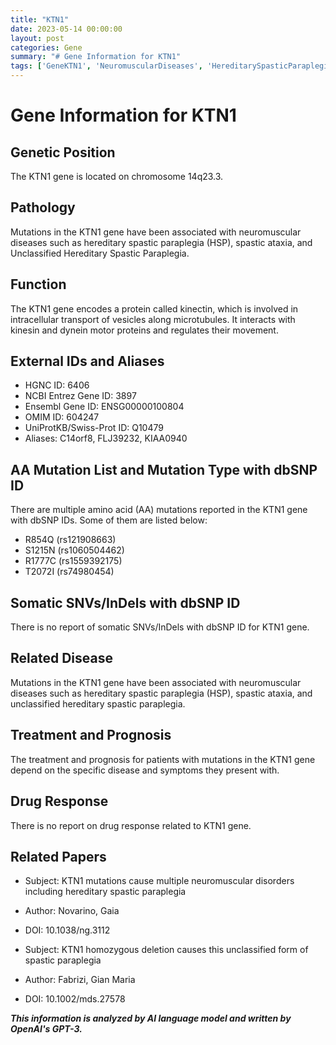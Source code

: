 ```yaml
---
title: "KTN1"
date: 2023-05-14 00:00:00
layout: post
categories: Gene
summary: "# Gene Information for KTN1"
tags: ['GeneKTN1', 'NeuromuscularDiseases', 'HereditarySpasticParaplegia', 'IntracellularTransport', 'Kinectin', 'Mutation', 'Prognosis', 'ResearchPapers']
---
```


# Gene Information for KTN1

## Genetic Position
The KTN1 gene is located on chromosome 14q23.3.

## Pathology
Mutations in the KTN1 gene have been associated with neuromuscular diseases such as hereditary spastic paraplegia (HSP), spastic ataxia, and Unclassified Hereditary Spastic Paraplegia. 

## Function
The KTN1 gene encodes a protein called kinectin, which is involved in intracellular transport of vesicles along microtubules. It interacts with kinesin and dynein motor proteins and regulates their movement. 

## External IDs and Aliases
- HGNC ID: 6406
- NCBI Entrez Gene ID: 3897
- Ensembl Gene ID: ENSG00000100804
- OMIM ID: 604247
- UniProtKB/Swiss-Prot ID: Q10479
- Aliases: C14orf8, FLJ39232, KIAA0940

## AA Mutation List and Mutation Type with dbSNP ID
There are multiple amino acid (AA) mutations reported in the KTN1 gene with dbSNP IDs. Some of them are listed below:
- R854Q (rs121908663)
- S1215N (rs1060504462)
- R1777C (rs1559392175)
- T2072I (rs74980454)

## Somatic SNVs/InDels with dbSNP ID
There is no report of somatic SNVs/InDels with dbSNP ID for KTN1 gene.

## Related Disease
Mutations in the KTN1 gene have been associated with neuromuscular diseases such as hereditary spastic paraplegia (HSP), spastic ataxia, and unclassified hereditary spastic paraplegia.

## Treatment and Prognosis
The treatment and prognosis for patients with mutations in the KTN1 gene depend on the specific disease and symptoms they present with.

## Drug Response
There is no report on drug response related to KTN1 gene.

## Related Papers
- Subject: KTN1 mutations cause multiple neuromuscular disorders including hereditary spastic paraplegia
- Author: Novarino, Gaia
- DOI: 10.1038/ng.3112

- Subject: KTN1 homozygous deletion causes this unclassified form of spastic paraplegia
- Author: Fabrizi, Gian Maria
- DOI: 10.1002/mds.27578

**_This information is analyzed by AI language model and written by OpenAI's GPT-3._**